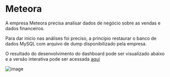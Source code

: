 # Meteora

A empresa Meteora precisa analisar dados de negócio sobre as vendas e dados financeiros.

Para dar início nas análises foi preciso, a princípio restaurar o banco de dados MySQL com arquivo de dump disponibilizado pela empresa.

O resultado do desenvolvimento do dashboard pode ser visualizado abaixo e a versão interativa pode ser acessada [aqui](https://app.powerbi.com/view?r=eyJrIjoiY2RlZjU0NzMtNmVkZi00NTI1LWJkYjgtYWNlOWEzZjA2NjJiIiwidCI6IjJhZDMyYzlkLTMxNGItNDdiYi1hYzJiLTUzZDkwMTRmM2I3YyJ9)

![image](https://github.com/felipesbreve/ChallengeBI-3ed-Sem3/assets/72587609/11a5b25f-602a-4fa7-b105-9d76d3cee6ed#vitrinedev)
